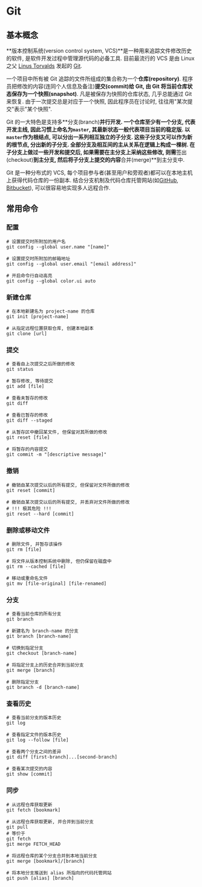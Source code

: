 # Git

## 基本概念

**版本控制系统(version control system, VCS)**是一种用来追踪文件修改历史的软件, 是软件开发过程中管理源代码的必备工具. 目前最流行的 VCS 是由 Linux 之父  [Linus Torvalds](https://en.wikipedia.org/wiki/Linus_Torvalds) 发起的 [Git](https://git-scm.com/).

一个项目中所有被 Git 追踪的文件所组成的集合称为一个**仓库(repository)**. 程序员把修改的内容(连同个人信息及备注)**提交(commit)**给 Git, 由 Git 将当前仓库状态保存为一个**快照(snapshot)**. 凡是被保存为快照的仓库状态, 几乎总能通过 Git 来恢复. 由于一次提交总是对应于一个快照, 因此程序员在讨论时, 往往用"某次提交"表示"某个快照".

Git 的一大特色是支持多**分支(branch)**并行开发. 一个仓库至少有一个分支, 代表开发主线, 因此习惯上命名为`master`, 其最新状态一般代表项目当前的稳定版. 以`master`作为根结点, 可以分出一系列相互独立的子分支. 这些子分支又可以作为新的根节点, 分出新的子分支. 全部分支及相互间的主从关系在逻辑上构成一棵树. 在子分支上做过一些开发和提交后, 如果需要在主分支上采纳这些修改, 则需**签出(checkout)**到主分支, 然后将子分支上提交的内容**合并(merge)**到主分支中.

Git 是一种分布式的 VCS, 每个项目参与者(甚至用户和旁观者)都可以在本地主机上获得代码仓库的一份副本. 结合分支机制及代码仓库托管网站(如[GitHub](https://github.com/), [Bitbucket](https://bitbucket.org)), 可以很容易地实现多人远程合作.

## 常用命令

### 配置

```shell
# 设置提交时所附加的用户名
git config --global user.name "[name]"
```

```shell
# 设置提交时所附加的邮箱地址
git config --global user.email "[email address]"
```

```shell
# 开启命令行自动高亮
git config --global color.ui auto
```

### 新建仓库

```shell
# 在本地新建名为 project-name 的仓库
git init [project-name]
```

```shell
# 从指定远程位置获取仓库, 创建本地副本
git clone [url]
```

### 提交

```shell
# 查看自上次提交之后所做的修改
git status
```

```shell
# 暂存修改, 等待提交
git add [file]
```

```shell
# 查看未暂存的修改
git diff
```

```shell
# 查看已暂存的修改
git diff --staged
```

```shell
# 从暂存区中撤回某文件, 但保留对其所做的修改
git reset [file]
```

```shell
# 将暂存的内容提交
git commit -m "[descriptive message]"
```

### 撤销

```shell
# 撤销自某次提交以后的所有提交, 但保留对文件所做的修改
git reset [commit]
```

```shell
# 撤销自某次提交以后的所有提交, 并丢弃对文件所做的修改
# !!! 极其危险 !!!
git reset --hard [commit]
```

### 删除或移动文件

```shell
# 删除文件, 并暂存该操作
git rm [file]
```

```shell
# 将文件从版本控制系统中删除, 但仍保留在磁盘中
git rm --cached [file]
```

```shell
# 移动或重命名文件
git mv [file-original] [file-renamed]
```

### 分支

```shell
# 查看当前仓库的所有分支
git branch
```

```shell
# 新建名为 branch-name 的分支
git branch [branch-name]
```

```shell
# 切换到指定分支
git checkout [branch-name]
```

```shell
# 将指定分支上的历史合并到当前分支
git merge [branch]
```

```shell
# 删除指定分支
git branch -d [branch-name]
```

### 查看历史

```shell
# 查看当前分支的版本历史
git log
```

```shell
# 查看指定文件的版本历史
git log --follow [file]
```

```shell
# 查看两个分支之间的差异
git diff [first-branch]...[second-branch]
```

```shell
# 查看某次提交的内容
git show [commit]
```

### 同步

```shell
# 从远程仓库获取更新
git fetch [bookmark]
```

```shell
# 从远程仓库获取更新, 并合并到当前分支
git pull
# 等价于
git fetch
git merge FETCH_HEAD
```

```shell
# 将远程仓库的某个分支合并到本地当前分支
git merge [bookmark]/[branch]
```

```shell
# 将本地分支推送到 alias 所指向的代码托管网站
git push [alias] [branch]
```



